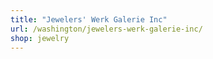 ```yaml
---
title: "Jewelers' Werk Galerie Inc"
url: /washington/jewelers-werk-galerie-inc/
shop: jewelry
---
```

